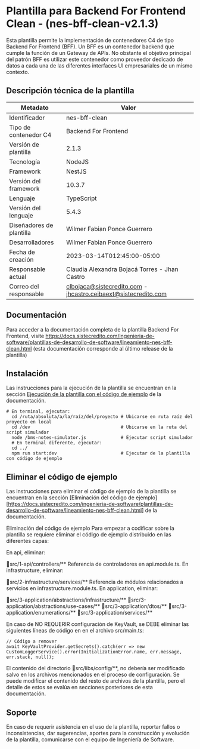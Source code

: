 # Plantilla para Backend For Frontend Clean - (nes-bff-clean-v2.1.3)
Esta plantilla permite la implementación de contenedores C4 de tipo Backend For Frontend (BFF). Un BFF es un contenedor backend que cumple la función de un Gateway de APIs. No obstante el objetivo principal del patrón BFF es utilizar este contenedor como proveedor dedicado de datos a cada una de las diferentes interfaces UI empresariales de un mismo contexto.

## Descripción técnica de la plantilla

| Metadato                 | Valor |
|--------------------------|-------|
| Identificador            | nes-bff-clean |
| Tipo de contenedor C4    | Backend For Frontend |
| Versión de plantilla     | 2.1.3 |
| Tecnología               | NodeJS |
| Framework                | NestJS |
| Versión del framework    | 10.3.7|
| Lenguaje                 | TypeScript |
| Versión del lenguaje     | 5.4.3 |
| Diseñadores de plantilla | Wilmer Fabian Ponce Guerrero |
| Desarrolladores          | Wilmer Fabian Ponce Guerrero |
| Fecha de creación        | 2023-03-14T012:45:00-05:00 |
| Responsable actual       | Claudia Alexandra Bojacá Torres - Jhan Castro |
| Correo del responsable   | clbojaca@sistecredito.com - jhcastro.ceibaext@sistecredito.com |

## Documentación
Para acceder a la documentación completa de la plantilla Backend For Frontend, visite https://docs.sistecredito.com/ingenieria-de-software/plantillas-de-desarrollo-de-software/lineamiento-nes-bff-clean.html (esta documentación corresponde al último release de la plantilla)

## Instalación
Las instrucciones para la ejecución de la plantilla se encuentran en la sección [Ejecución de la plantilla con el código de ejemplo](https://docs.sistecredito.com/ingenieria-de-software/plantillas-de-desarrollo-de-software/lineamiento-nes-bff-clean.html) de la documentación.

```
# En terminal, ejecutar:
  cd /ruta/absoluta/a/la/raíz/del/proyecto # Ubicarse en ruta raíz del proyecto en local
  cd /dev                                  # Ubicarse en la ruta del script simulador
  node /bms-notes-simulator.js             # Ejecutar script simulador
  # En terminal diferente, ejecutar:
  cd ../
  npm run start:dev                        # Ejecutar de la plantilla con código de ejemplo
```

## Eliminar el código de ejemplo
Las instrucciones para eliminar el código de ejemplo de la plantilla se encuentran en la sección [Eliminación del código de ejemplo][https://docs.sistecredito.com/ingenieria-de-software/plantillas-de-desarrollo-de-software/lineamiento-nes-bff-clean.html] de la documentación.

Eliminación del código de ejemplo
Para empezar a codificar sobre la plantilla se requiere eliminar el código de ejemplo distribuido en las diferentes capas:

En api, eliminar:

📂src/1-api/controllers/**
Referencia de controladores en api.module.ts.
En infrastructure, eliminar:

📂src/2-infrastructure/services/**
Referencia de módulos relacionados a servicios en infrastructure.module.ts.
En application, eliminar:

📂src/3-application/abstractions/infrastructure/**
📂src/3-application/abstractions/use-cases/**
📂src/3-application/dtos/**
📂src/3-application/enumerations/**
📂src/3-application/services/**

En caso de NO REQUERIR configuración de KeyVault, se DEBE eliminar las siguientes líneas de código en en el archivo src/main.ts:

```
// Código a remover 
await KeyVaultProvider.getSecrets().catch(err => new CustomLoggerService().error(InitializationError.name, err.message, err.stack, null));
 ```

El contenido del directorio 📂src/libs/config/**, no debería ser modificado salvo en los archivos mencionados en el proceso de configuración. Se puede modificar el contenido del resto de archivos de la plantilla, pero el detalle de estos se evalúa en secciones posteriores de esta documentación.

## Soporte
En caso de requerir asistencia en el uso de la plantilla, reportar fallos o inconsistencias, dar sugerencias, aportes para la construcción y evolución de la plantilla, comunicarse con el equipo de Ingeniería de Software.
